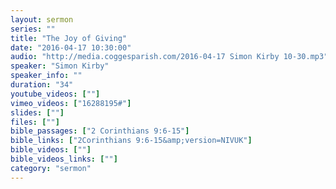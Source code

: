 ```yaml
---
layout: sermon
series: ""
title: "The Joy of Giving"
date: "2016-04-17 10:30:00"
audio: "http://media.coggesparish.com/2016-04-17 Simon Kirby 10-30.mp3"
speaker: "Simon Kirby"
speaker_info: ""
duration: "34"
youtube_videos: [""]
vimeo_videos: ["16288195#"]
slides: [""]
files: [""]
bible_passages: ["2 Corinthians 9:6-15"]
bible_links: ["2Corinthians 9:6-15&amp;version=NIVUK"]
bible_videos: [""]
bible_videos_links: [""]
category: "sermon"
---
```

